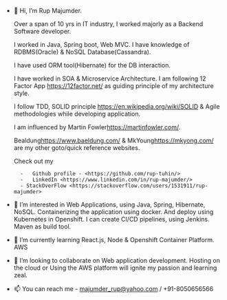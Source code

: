 - 👋 Hi, I’m Rup Majumder.

 	Over a span of 10 yrs in IT industry, I worked majorly as a Backend Software developer.
	
  I worked in Java, Spring boot, Web MVC. I have knowledge of RDBMS(Oracle) & NoSQL Database(Cassandra). 

  I have used ORM tool(Hibernate) for the DB interaction.

  I have worked in SOA & Microservice Architecture.
  I am following 12 Factor App <https://12factor.net/> as guiding principle of my architecture style.

  I follow TDD, SOLID principle <https://en.wikipedia.org/wiki/SOLID> & Agile methodologies while developing application.

	I am influenced by Martin Fowler<https://martinfowler.com/>.
	
	Bealdung<https://www.baeldung.com/> & MkYoung<https://mkyong.com/> are my other goto/quick reference websites.

	Check out my 
	
		-	Github profile - <https://github.com/rup-tuhin/>
		-	LinkedIn <https://www.linkedin.com/in/rup-majumder/>
		- StackOverFlow <https://stackoverflow.com/users/1531911/rup-majumder>

     
     
- 👀 I’m interested in Web Applications, using Java, Spring, Hibernate, NoSQL. Containerizing the application using docker. And deploy using Kubernetes in Openshift.
I can create CI/CD pipelines, using Jenkins. Maven as build tool.
- 🌱 I’m currently learning React.js, Node & Openshift Container Platform. AWS
- 💞️ I’m looking to collaborate on Web application development. Hosting on the cloud or Using the AWS platform will ignite my passion and learning zeal.
- 📫 You can reach me - majumder_rup@yahoo.com / +91-8050656566

<!---
rup-tuhin/rup-tuhin is a ✨ special ✨ repository because its `README.md` (this file) appears on your GitHub profile.
You can click the Preview link to take a look at your changes.
--->
